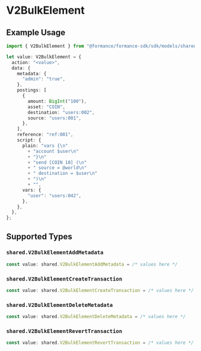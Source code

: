 # V2BulkElement

## Example Usage

```typescript
import { V2BulkElement } from "@formance/formance-sdk/sdk/models/shared";

let value: V2BulkElement = {
  action: "<value>",
  data: {
    metadata: {
      "admin": "true",
    },
    postings: [
      {
        amount: BigInt("100"),
        asset: "COIN",
        destination: "users:002",
        source: "users:001",
      },
    ],
    reference: "ref:001",
    script: {
      plain: "vars {\n"
        + "account $user\n"
        + "}\n"
        + "send [COIN 10] (\n"
        + "	source = @world\n"
        + "	destination = $user\n"
        + ")\n"
        + "",
      vars: {
        "user": "users:042",
      },
    },
  },
};
```

## Supported Types

### `shared.V2BulkElementAddMetadata`

```typescript
const value: shared.V2BulkElementAddMetadata = /* values here */
```

### `shared.V2BulkElementCreateTransaction`

```typescript
const value: shared.V2BulkElementCreateTransaction = /* values here */
```

### `shared.V2BulkElementDeleteMetadata`

```typescript
const value: shared.V2BulkElementDeleteMetadata = /* values here */
```

### `shared.V2BulkElementRevertTransaction`

```typescript
const value: shared.V2BulkElementRevertTransaction = /* values here */
```

